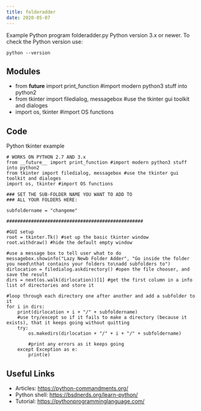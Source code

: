 ```yaml
---
title: folderadder
date: 2020-05-07
---
```

Example Python program folderadder.py
Python version 3.x or newer.
To check the Python version use:

    python --version

## Modules

* from __future__ import print_function #import modern python3 stuff into python2
* from tkinter import filedialog, messagebox #use the tkinter gui toolkit and dialoges
* import os, tkinter #import OS functions

## Code

Python tkinter example

    # WORKS ON PYTHON 2.7 AND 3.x
    from __future__ import print_function #import modern python3 stuff into python2
    from tkinter import filedialog, messagebox #use the tkinter gui toolkit and dialoges
    import os, tkinter #import OS functions
    
    ### SET THE SUB-FOLDER NAME YOU WANT TO ADD TO
    ### ALL YOUR FOLDERS HERE:
    
    subfoldername = "changeme"
    
    ##################################################
    
    #GUI setup
    root = tkinter.Tk() #set up the basic tkinter window
    root.withdraw() #hide the default empty window
    
    #use a message box to tell user what to do
    messagebox.showinfo("Lazy Newb Folder Adder", "Go inside the folder you need\nthat contains your folders to\nadd subfolders to")
    dirlocation = filedialog.askdirectory() #open the file chooser, and save the result
    dirs = next(os.walk(dirlocation))[1] #get the first column in a info list of directories and store it
    
    #loop through each directory one after another and add a subfolder to it
    for i in dirs:
        print(dirlocation + i + "/" + subfoldername)
        #use try/except so if it fails to make a directory (because it exists), that it keeps going without quitting
        try:
            os.makedirs(dirlocation + "/" + i + "/" + subfoldername)
            
            #print any errors as it keeps going
        except Exception as e:
            print(e)

## Useful Links

- Articles: https://python-commandments.org/
- Python shell: https://bsdnerds.org/learn-python/
- Tutorial: https://pythonprogramminglanguage.com/
